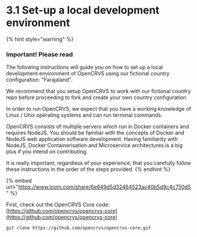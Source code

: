 # 3.1 Set-up a local development environment

{% hint style="warning" %}
### Important! Please read

The following instructions will guide you on how to set up a local development environment of OpenCRVS using our fictional country configuration: "Farajaland". &#x20;

We recommend that you setup OpenCRVS to work with our fictional country repo before proceeding to fork and create your own country configuration.

In order to run OpenCRVS, we expect that you have a working knowledge of Linux / Unix operating systems and can run terminal commands. &#x20;

OpenCRVS consists of multiple servers which run in Docker containers and requires NodeJS. You should be familiar with the concepts of Docker and NodeJS web application software development. Having familiarity with NodeJS, Docker Containerisation and Microservice architectures is a big plus if you intend on contributing.

It is really important, regardless of your experience, that you carefully follow these instructions in the order of the steps provided.
{% endhint %}



{% embed url="https://www.loom.com/share/6e649d5d32464523ac40b5d9c4c750d5" %}

First, check out the OpenCRVS Core code:  [https://github.com/opencrvs/opencrvs-core](https://github.com/opencrvs/opencrvs-core)

```
git clone https://github.com/opencrvs/opencrvs-core.git
```
